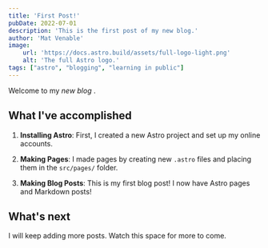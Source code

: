 ```yaml
---
title: 'First Post!'
pubDate: 2022-07-01
description: 'This is the first post of my new blog.'
author: 'Mat Venable'
image:
    url: 'https://docs.astro.build/assets/full-logo-light.png'
    alt: 'The full Astro logo.'
tags: ["astro", "blogging", "learning in public"]
---
```

Welcome to my _new blog_ .

## What I've accomplished

1. **Installing Astro**: First, I created a new Astro project and set up my online accounts.

2. **Making Pages**: I made pages by creating new `.astro` files and placing them in the `src/pages/` folder.

3. **Making Blog Posts**: This is my first blog post! I now have Astro pages and Markdown posts!

## What's next

I will keep adding more posts. Watch this space for more to come.